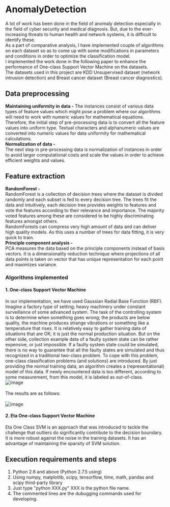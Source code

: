 # AnomalyDetection
A lot of work has been done in the field of anomaly detection especially in the field of cyber security and medical diagnosis. But, due to the ever-increasing threats to human health and network systems, it
is difficult to identify these. </br>
As a part of comparative analysis, I have implemented couple of algorithms on each dataset so as to come up with some modifications in parameters
and conditions in order to optimize the classification model.</br>
I implemented the work done in the following paper to enhance the performance of One-class Support Vector Machine on the datasets.</br>
The datasets used in this project are KDD Unsupervised dataset (network intrusion detection) and Breast cancer
dataset (Breast cancer diagnostics).</br>
## Data preprocessing
**Maintaining uniformity in data -**</bt>
The instances consist of various data types of feature values which might pose a problem where our algorithms will
need to work with numeric values for mathematical equations. Therefore, the initial step of pre-processing data is to
convert all the feature values into uniform type. Textual characters and alphanumeric values are converted into
numeric values for data uniformity for mathematical calculations.</br>
**Normalization of data -**</br>
The next step in pre-processing data is normalization of instances in order to avoid larger computational costs and
scale the values in order to achieve efficient weights and values.
## Feature extraction
**RandomForest -**</br>
RandomForest is a collection of decision trees where the dataset is divided randomly and each subset is fed
to every decision tree. The trees fit the data and intuitively, each decision tree provides weights to features and vote
the features according to their relevance and importance. The majority voted features among these are considered to
be highly discriminating features amongst others.</br>
RandomForests can compress very high amount of data and can deliver high quality models. As this uses a number of
trees for data fitting, it is very quick to train.</br>
**Principle component analysis -**</br>
PCA measures the data based on the principle components instead of basis vectors. It is a dimensionality
reduction technique where projections of all data points is taken on vector that has unique representation for each point
and maximizes variance.
### Algorithms implemented
#### 1. One-class Support Vector Machine
In our implementation, we have used Gaussian Radial Base Function (RBF).</br>
Imagine a factory type of setting; heavy machinery under constant surveillance of some advanced system. The task of
the controlling system is to determine when something goes wrong; the products are below quality, the machine
produces strange vibrations or something like a temperature that rises. It is relatively easy to gather training data of
situations that are OK; it is just the normal production situation. But on the other side, collection example data of a
faulty system state can be rather expensive, or just impossible. If a faulty system state could be simulated, there is no
way to guarantee that all the faulty states are simulated and thus recognized in a traditional two-class problem.
To cope with this problem, one-class classification problems (and solutions) are introduced. By just providing the
normal training data, an algorithm creates a (representational) model of this data. If newly encountered data is too
different, according to some measurement, from this model, it is labeled as out-of-class.</br>
![image](https://user-images.githubusercontent.com/22276437/45600303-5c138a80-b9af-11e8-902b-2eea0fc7a658.png)</br></br>
The results are as follows: </br></br>
![image](https://user-images.githubusercontent.com/22276437/45600598-481e5780-b9b4-11e8-8eda-e805985e2b07.png)
#### 2. Eta One-class Support Vector Machine
Eta One Class SVM is an approach that was introduced to tackle the challenge that outliers do significantly
contribute to the decision boundary. It is more robust against the noise in the training datasets. It has an advantage of
maintaining the sparsity of SVM solution.
## Execution requirements and steps
1. Python 2.6 and above (Python 2.7.5 using)</br>
2. Using numpy, matplotlib, scipy, tensorflow, time, math, pandas and scipy third-party library</br>
3. Just type "python XXX.py" XXX is the python file name.</br>
4. The commented lines are the dubugging commands used for developing.</br>
